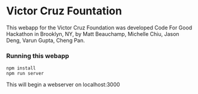 # Victor Cruz Fountation

This webapp for the Victor Cruz Foundation was developed 
Code For Good Hackathon in Brooklyn, NY, by Matt Beauchamp, Michelle Chiu,
Jason Deng, Varun Gupta, Cheng Pan.

### Running this webapp
```
npm install
npm run server
```

This will begin a webserver on localhost:3000
